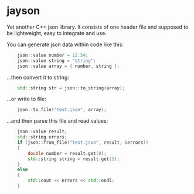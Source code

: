jayson
======

Yet another C++ json library.
It consists of one header file and supposed to be lightweight, easy to integrate and use.

You can generate json data within code like this:
```C++
	json::value number = 12.34;
	json::value string = "string";
	json::value array = { number, string };
```	
...then convert it to string:
```C++
	std::string str = json::to_string(array);
```	
...or write to file:
```C++
	json::to_file("test.json", array);
```
...and then parse this file and read values:
```C++	
	json::value result;
	std::string errors;
	if (json::from_file("test.json", result, &errors))
	{
		double number = result.get(0);
		std::string string = result.get(1);
	}
	else
	{
		std::cout << errors << std::endl;
	}
```
